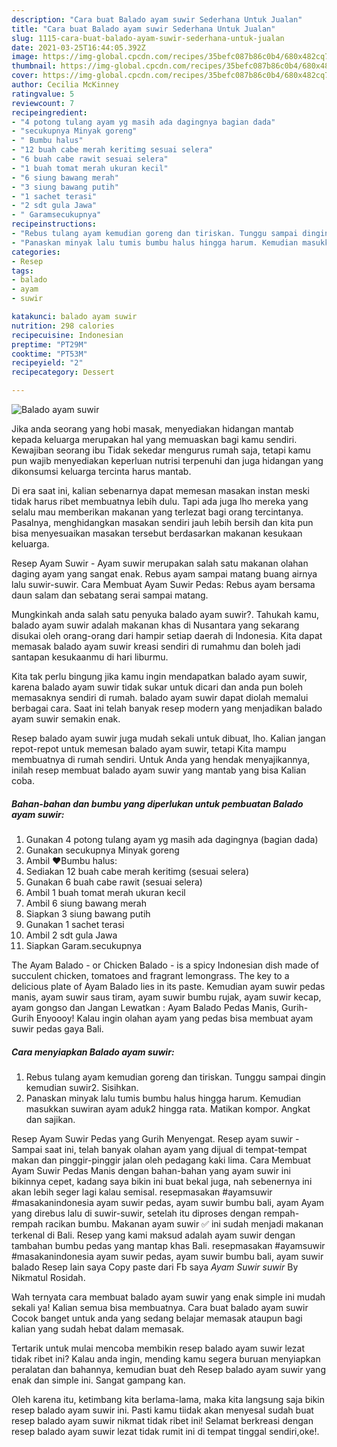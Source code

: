 ```yaml
---
description: "Cara buat Balado ayam suwir Sederhana Untuk Jualan"
title: "Cara buat Balado ayam suwir Sederhana Untuk Jualan"
slug: 1115-cara-buat-balado-ayam-suwir-sederhana-untuk-jualan
date: 2021-03-25T16:44:05.392Z
image: https://img-global.cpcdn.com/recipes/35befc087b86c0b4/680x482cq70/balado-ayam-suwir-foto-resep-utama.jpg
thumbnail: https://img-global.cpcdn.com/recipes/35befc087b86c0b4/680x482cq70/balado-ayam-suwir-foto-resep-utama.jpg
cover: https://img-global.cpcdn.com/recipes/35befc087b86c0b4/680x482cq70/balado-ayam-suwir-foto-resep-utama.jpg
author: Cecilia McKinney
ratingvalue: 5
reviewcount: 7
recipeingredient:
- "4 potong tulang ayam yg masih ada dagingnya bagian dada"
- "secukupnya Minyak goreng"
- " Bumbu halus"
- "12 buah cabe merah keritimg sesuai selera"
- "6 buah cabe rawit sesuai selera"
- "1 buah tomat merah ukuran kecil"
- "6 siung bawang merah"
- "3 siung bawang putih"
- "1 sachet terasi"
- "2 sdt gula Jawa"
- " Garamsecukupnya"
recipeinstructions:
- "Rebus tulang ayam kemudian goreng dan tiriskan. Tunggu sampai dingin kemudian suwir2. Sisihkan."
- "Panaskan minyak lalu tumis bumbu halus hingga harum. Kemudian masukkan suwiran ayam aduk2 hingga rata. Matikan kompor. Angkat dan sajikan."
categories:
- Resep
tags:
- balado
- ayam
- suwir

katakunci: balado ayam suwir 
nutrition: 298 calories
recipecuisine: Indonesian
preptime: "PT29M"
cooktime: "PT53M"
recipeyield: "2"
recipecategory: Dessert

---
```



![Balado ayam suwir](https://img-global.cpcdn.com/recipes/35befc087b86c0b4/680x482cq70/balado-ayam-suwir-foto-resep-utama.jpg)

Jika anda seorang yang hobi masak, menyediakan hidangan mantab kepada keluarga merupakan hal yang memuaskan bagi kamu sendiri. Kewajiban seorang ibu Tidak sekedar mengurus rumah saja, tetapi kamu pun wajib menyediakan keperluan nutrisi terpenuhi dan juga hidangan yang dikonsumsi keluarga tercinta harus mantab.

Di era  saat ini, kalian sebenarnya dapat memesan masakan instan meski tidak harus ribet membuatnya lebih dulu. Tapi ada juga lho mereka yang selalu mau memberikan makanan yang terlezat bagi orang tercintanya. Pasalnya, menghidangkan masakan sendiri jauh lebih bersih dan kita pun bisa menyesuaikan masakan tersebut berdasarkan makanan kesukaan keluarga. 

Resep Ayam Suwir - Ayam suwir merupakan salah satu makanan olahan daging ayam yang sangat enak. Rebus ayam sampai matang buang airnya lalu suwir-suwir. Cara Membuat Ayam Suwir Pedas: Rebus ayam bersama daun salam dan sebatang serai sampai matang.

Mungkinkah anda salah satu penyuka balado ayam suwir?. Tahukah kamu, balado ayam suwir adalah makanan khas di Nusantara yang sekarang disukai oleh orang-orang dari hampir setiap daerah di Indonesia. Kita dapat memasak balado ayam suwir kreasi sendiri di rumahmu dan boleh jadi santapan kesukaanmu di hari liburmu.

Kita tak perlu bingung jika kamu ingin mendapatkan balado ayam suwir, karena balado ayam suwir tidak sukar untuk dicari dan anda pun boleh memasaknya sendiri di rumah. balado ayam suwir dapat diolah memalui berbagai cara. Saat ini telah banyak resep modern yang menjadikan balado ayam suwir semakin enak.

Resep balado ayam suwir juga mudah sekali untuk dibuat, lho. Kalian jangan repot-repot untuk memesan balado ayam suwir, tetapi Kita mampu membuatnya di rumah sendiri. Untuk Anda yang hendak menyajikannya, inilah resep membuat balado ayam suwir yang mantab yang bisa Kalian coba.

<!--inarticleads1-->

##### Bahan-bahan dan bumbu yang diperlukan untuk pembuatan Balado ayam suwir:

1. Gunakan 4 potong tulang ayam yg masih ada dagingnya (bagian dada)
1. Gunakan secukupnya Minyak goreng
1. Ambil  ❤️Bumbu halus:
1. Sediakan 12 buah cabe merah keritimg (sesuai selera)
1. Gunakan 6 buah cabe rawit (sesuai selera)
1. Ambil 1 buah tomat merah ukuran kecil
1. Ambil 6 siung bawang merah
1. Siapkan 3 siung bawang putih
1. Gunakan 1 sachet terasi
1. Ambil 2 sdt gula Jawa
1. Siapkan  Garam.secukupnya


The Ayam Balado - or Chicken Balado - is a spicy Indonesian dish made of succulent chicken, tomatoes and fragrant lemongrass. The key to a delicious plate of Ayam Balado lies in its paste. Kemudian ayam suwir pedas manis, ayam suwir saus tiram, ayam suwir bumbu rujak, ayam suwir kecap, ayam gongso dan Jangan Lewatkan : Ayam Balado Pedas Manis, Gurih-Gurih Enyoooy! Kalau ingin olahan ayam yang pedas bisa membuat ayam suwir pedas gaya Bali. 

<!--inarticleads2-->

##### Cara menyiapkan Balado ayam suwir:

1. Rebus tulang ayam kemudian goreng dan tiriskan. Tunggu sampai dingin kemudian suwir2. Sisihkan.
1. Panaskan minyak lalu tumis bumbu halus hingga harum. Kemudian masukkan suwiran ayam aduk2 hingga rata. Matikan kompor. Angkat dan sajikan.


Resep Ayam Suwir Pedas yang Gurih Menyengat. Resep ayam suwir - Sampai saat ini, telah banyak olahan ayam yang dijual di tempat-tempat makan dan pinggir-pinggir jalan oleh pedagang kaki lima. Cara Membuat Ayam Suwir Pedas Manis dengan bahan-bahan yang ayam suwir ini bikinnya cepet, kadang saya bikin ini buat bekal juga, nah sebenernya ini akan lebih seger lagi kalau semisal. resepmasakan #ayamsuwir #masakanindonesia ayam suwir pedas, ayam suwir bumbu bali, ayam Ayam yang direbus lalu di suwir-suwir, setelah itu diproses dengan rempah-rempah racikan bumbu. Makanan ayam suwir ✅ ini sudah menjadi makanan terkenal di Bali. Resep yang kami maksud adalah ayam suwir dengan tambahan bumbu pedas yang mantap khas Bali. resepmasakan #ayamsuwir #masakanindonesia ayam suwir pedas, ayam suwir bumbu bali, ayam suwir balado Resep lain saya Copy paste dari Fb saya *Ayam Suwir suwir* By Nikmatul Rosidah. 

Wah ternyata cara membuat balado ayam suwir yang enak simple ini mudah sekali ya! Kalian semua bisa membuatnya. Cara buat balado ayam suwir Cocok banget untuk anda yang sedang belajar memasak ataupun bagi kalian yang sudah hebat dalam memasak.

Tertarik untuk mulai mencoba membikin resep balado ayam suwir lezat tidak ribet ini? Kalau anda ingin, mending kamu segera buruan menyiapkan peralatan dan bahannya, kemudian buat deh Resep balado ayam suwir yang enak dan simple ini. Sangat gampang kan. 

Oleh karena itu, ketimbang kita berlama-lama, maka kita langsung saja bikin resep balado ayam suwir ini. Pasti kamu tiidak akan menyesal sudah buat resep balado ayam suwir nikmat tidak ribet ini! Selamat berkreasi dengan resep balado ayam suwir lezat tidak rumit ini di tempat tinggal sendiri,oke!.

